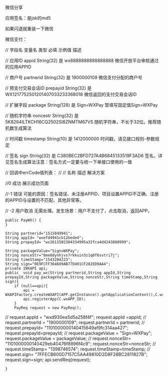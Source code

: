 微信分享

应用签名：是jsk的md5

如果闪退就重装一下微信

微信支付：

//    字段名 变量名 类型 必填 示例值 描述

//    应用ID appid String(32) 是 wx8888888888888888 微信开放平台审核通过的应用APPID

//    商户号 partnerid String(32) 是 1900000109 微信支付分配的商户号

//    预支付交易会话ID prepayid String(32) 是 WX1217752501201407033233368018 微信返回的支付交易会话ID

//    扩展字段 package String(128) 是 Sign=WXPay 暂填写固定值Sign=WXPay

//    随机字符串 noncestr String(32) 是 5K8264ILTKCH16CQ2502SI8ZNMTM67VS 随机字符串，不长于32位。推荐随机数生成算法

//    时间戳 timestamp String(10) 是 1412000000 时间戳，请见接口规则-参数规定

//    签名 sign String(32) 是 C380BEC2BFD727A4B6845133519F3AD6 签名，详见签名生成算法注意：签名方式一定要与统一下单接口使用的一致


//    回调中errCode值列表：
//
//    名称  描述 解决方案

//0 成功 展示成功页面

//-1 错误 可能的原因：签名错误、未注册APPID、项目设置APPID不正确、注册的APPID与设置的不匹配、其他异常等。

//  -2 用户取消 无需处理。发生场景：用户不支付了，点击取消，返回APP。


    public PayWX() {
    }

    String partnerid="1515849941";
    String appId= "wxefd4941cb12bede4";
    String prepayId= "wx2611502384334995a32fca4d4243880999";

    String packageValue="Sign=WXPay";
    String nonceStr="8me8dynhjvs7rkkuin3z1q6f6svtri7j";
    String timeStamp="1543204223";
    String sign="0E9FCFF364689AB77D491CF282ED9AA4";
    private IWXAPI api;
    public  void pay_wx(String partnerid,String appId,String prepayId,String packageValue,String nonceStr,String timeStamp,String sign){
        if (null==api){
            api = WXAPIFactory.createWXAPI(APP.getInstance().getApplicationContext(),C.wxAPP_ID);
            api.registerApp(C.wxAPP_ID);
        }
        PayReq request = new PayReq();
//        request.appId = "wxd930ea5d5a258f4f";
        request.appId =appId;
//        request.partnerId = "1900000109";
        request.partnerId = partnerid;
//        request.prepayId= "1101000000140415649af9fc314aa427";
        request.prepayId=prepayId;
//        request.packageValue = "Sign=WXPay";
        request.packageValue = packageValue;
//        request.nonceStr= "1101000000140429eb40476f8896f4c9";
        request.nonceStr=nonceStr;
//        request.timeStamp= "1398746574";
        request.timeStamp=timeStamp;
//        request.sign= "7FFECB600D7157C5AA49810D2D8F28BC2811827B";
        request.sign=sign;
        api.sendReq(request);

    }
